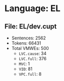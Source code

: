 Language: EL
============

## File: EL/dev.cupt
* Sentences: 2562
* Tokens: 66431
* Total VMWEs: 500
  * `LVC.cause`: 34
  * `LVC.full`: 376
  * `MVC`: 1
  * `VID`: 81
  * `VPC.full`: 8

